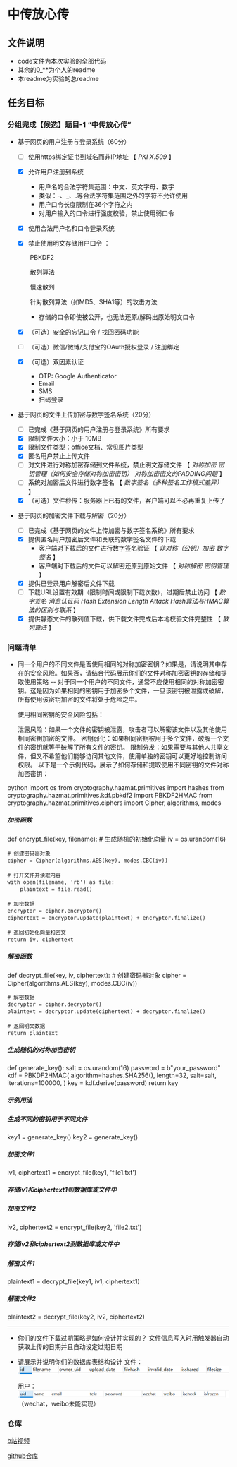 # 中传放心传

## 文件说明
  - code文件为本次实验的全部代码
  - 其余的0_**为个人的readme
  - 本readme为实验的总readme

## 任务目标
### 分组完成【候选】题目-1 “中传放心传”

- 基于网页的用户注册与登录系统（60分）

  - [ ] 使用https绑定证书到域名而非IP地址 【 *PKI* *X.509* 】

  - [x] 允许用户注册到系统 

    - 用户名的合法字符集范围：中文、英文字母、数字
    - 类似：-、_、.等合法字符集范围之外的字符不允许使用
    - 用户口令长度限制在36个字符之内
    - 对用户输入的口令进行强度校验，禁止使用弱口令

  - [x] 使用合法用户名和口令登录系统

  - [x] 禁止使用明文存储用户口令 ：

    ​	PBKDF2

    ​	散列算法

    ​	慢速散列

    ​	针对散列算法（如MD5、SHA1等）的攻击方法

    - 存储的口令即使被公开，也无法还原/解码出原始明文口令

  - [x] （可选）安全的忘记口令 / 找回密码功能 

  - [ ] （可选）微信/微博/支付宝的OAuth授权登录 / 注册绑定 

  - [x] （可选）双因素认证 

    - OTP: Google Authenticator
    - Email
    - SMS
    - 扫码登录

- 基于网页的文件上传加密与数字签名系统（20分）

  - [ ] 已完成《基于网页的用户注册与登录系统》所有要求
  - [x] 限制文件大小：小于 10MB
  - [x] 限制文件类型：office文档、常见图片类型
  - [x] 匿名用户禁止上传文件
  - [ ] 对文件进行对称加密存储到文件系统，禁止明文存储文件 【 *对称加密* *密钥管理（如何安全存储对称加密密钥）* *对称加密密文的PADDING问题* 】
  - [ ] 系统对加密后文件进行数字签名 【 *数字签名（多种签名工作模式差异）* 】
  - [x] （可选）文件秒传：服务器上已有的文件，客户端可以不必再重复上传了

- 基于网页的加密文件下载与解密（20分）

  - [ ] 已完成《基于网页的文件上传加密与数字签名系统》所有要求
  - [x] 提供匿名用户加密后文件和关联的数字签名文件的下载
    - 客户端对下载后的文件进行数字签名验证 【 *非对称（公钥）加密* *数字签名* 】
    - 客户端对下载后的文件可以解密还原到原始文件 【 *对称解密* *密钥管理* 】
  - [x] 提供已登录用户解密后文件下载
  - [ ] 下载URL设置有效期（限制时间或限制下载次数），过期后禁止访问 【 *数字签名* *消息认证码* *Hash Extension Length Attack* *Hash算法与HMAC算法的区别与联系* 】
  - [x] 提供静态文件的散列值下载，供下载文件完成后本地校验文件完整性 【 *散列算法* 】

### 问题清单
- 同一个用户的不同文件是否使用相同的对称加密密钥？如果是，请说明其中存在的安全风险。如果否，请结合代码展示你们的文件对称加密密钥的存储和提取使用策略
--
    对于同一个用户的不同文件，通常不应使用相同的对称加密密钥。这是因为如果相同的密钥用于加密多个文件，一旦该密钥被泄露或破解，所有使用该密钥加密的文件将处于危险之中。

    使用相同密钥的安全风险包括：

    泄露风险：如果一个文件的密钥被泄露，攻击者可以解密该文件以及其他使用相同密钥加密的文件。
    密钥弱化：如果相同密钥被用于多个文件，破解一个文件的密钥就等于破解了所有文件的密钥。
    限制分发：如果需要与其他人共享文件，但又不希望他们能够访问其他文件，使用单独的密钥可以更好地控制访问权限。
    以下是一个示例代码，展示了如何存储和提取使用不同密钥的文件对称加密密钥：

python
import os
from cryptography.hazmat.primitives import hashes
from cryptography.hazmat.primitives.kdf.pbkdf2 import PBKDF2HMAC
from cryptography.hazmat.primitives.ciphers import Cipher, algorithms, modes

##### 加密函数
def encrypt_file(key, filename):
    # 生成随机的初始化向量
    iv = os.urandom(16)

    # 创建密码器对象
    cipher = Cipher(algorithms.AES(key), modes.CBC(iv))

    # 打开文件并读取内容
    with open(filename, 'rb') as file:
        plaintext = file.read()

    # 加密数据
    encryptor = cipher.encryptor()
    ciphertext = encryptor.update(plaintext) + encryptor.finalize()

    # 返回初始化向量和密文
    return iv, ciphertext

##### 解密函数
def decrypt_file(key, iv, ciphertext):
    # 创建密码器对象
    cipher = Cipher(algorithms.AES(key), modes.CBC(iv))

    # 解密数据
    decryptor = cipher.decryptor()
    plaintext = decryptor.update(ciphertext) + decryptor.finalize()

    # 返回明文数据
    return plaintext

##### 生成随机的对称加密密钥
def generate_key():
    salt = os.urandom(16)
    password = b"your_password"
    kdf = PBKDF2HMAC(
        algorithm=hashes.SHA256(),
        length=32,
        salt=salt,
        iterations=100000,
    )
    key = kdf.derive(password)
    return key

##### 示例用法
##### 生成不同的密钥用于不同文件
key1 = generate_key()
key2 = generate_key()

##### 加密文件1
iv1, ciphertext1 = encrypt_file(key1, 'file1.txt')
##### 存储iv1和ciphertext1到数据库或文件中

##### 加密文件2
iv2, ciphertext2 = encrypt_file(key2, 'file2.txt')
##### 存储iv2和ciphertext2到数据库或文件中

##### 解密文件1
plaintext1 = decrypt_file(key1, iv1, ciphertext1)

##### 解密文件2
plaintext2 = decrypt_file(key2, iv2, ciphertext2)

---
- 你们的文件下载过期策略是如何设计并实现的？
    文件信息写入时用触发器自动获取上传的日期并且自动设定过期日期

- 请展示并说明你们的数据库表结构设计
    文件：![](/1.png)

    用户：![](/2.png)
    （wechat，weibo未能实现）

### 仓库
[b站视频](https://www.bilibili.com/video/BV1MP41167KE/?spm_id_from=333.999.0.0&vd_source=73db12613f592227bc706b6e996a5ef0)

[github仓库](https://github.com/Sixer126/CUC_iCloud)

